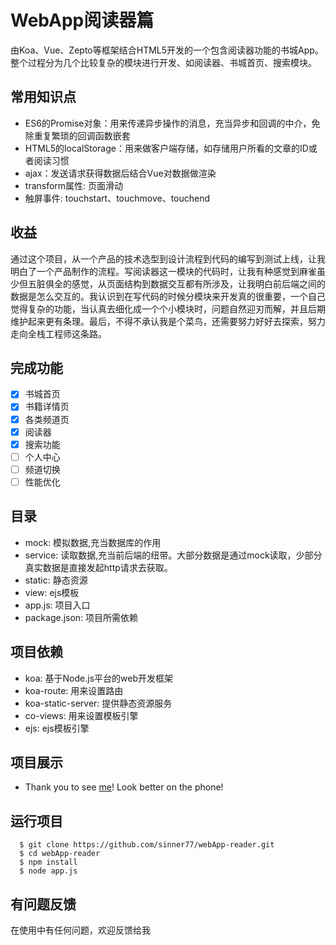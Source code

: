 
WebApp阅读器篇
==============
由Koa、Vue、Zepto等框架结合HTML5开发的一个包含阅读器功能的书城App。
整个过程分为几个比较复杂的模块进行开发、如阅读器、书城首页、搜索模块。

常用知识点
------------

* ES6的Promise对象：用来传递异步操作的消息，充当异步和回调的中介，免除重复繁琐的回调函数嵌套
* HTML5的localStorage：用来做客户端存储，如存储用户所看的文章的ID或者阅读习惯
* ajax：发送请求获得数据后结合Vue对数据做渲染
* transform属性: 页面滑动
* 触屏事件: touchstart、touchmove、touchend

收益
------------

通过这个项目，从一个产品的技术选型到设计流程到代码的编写到测试上线，让我明白了一个产品制作的流程。写阅读器这一模块的代码时，让我有种感觉到麻雀虽少但五脏俱全的感觉，从页面结构到数据交互都有所涉及，让我明白前后端之间的数据是怎么交互的。我认识到在写代码的时候分模块来开发真的很重要，一个自己觉得复杂的功能，当认真去细化成一个个小模块时，问题自然迎刃而解，并且后期维护起来更有条理。最后，不得不承认我是个菜鸟，还需要努力好好去探索，努力走向全栈工程师这条路。


完成功能
-------
  - [x] 书城首页
  - [x] 书籍详情页
  - [x] 各类频道页
  - [x] 阅读器
  - [x] 搜索功能
  - [ ] 个人中心
  - [ ] 频道切换
  - [ ] 性能优化

目录
-------
  * mock: 模拟数据,充当数据库的作用
  * service: 读取数据,充当前后端的纽带。大部分数据是通过mock读取，少部分真实数据是直接发起http请求去获取。
  * static: 静态资源
  * view: ejs模板
  * app.js: 项目入口
  * package.json: 项目所需依赖

项目依赖
-------
  * koa: 基于Node.js平台的web开发框架
  * koa-route: 用来设置路由
  * koa-static-server: 提供静态资源服务
  * co-views: 用来设置模板引擎
  * ejs: ejs模板引擎
  

项目展示
-------
  - Thank you to see [me](http://reader666.applinzi.com)! Look better on the phone!
 
运行项目
-------
```
  $ git clone https://github.com/sinner77/webApp-reader.git
  $ cd webApp-reader
  $ npm install
  $ node app.js
```

有问题反馈
----
在使用中有任何问题，欢迎反馈给我

